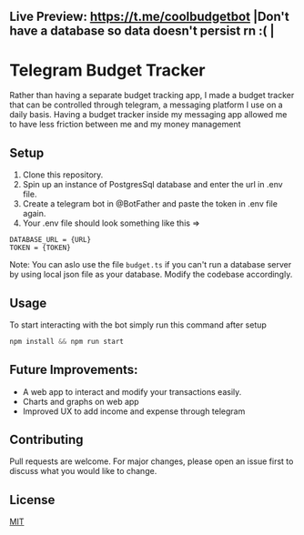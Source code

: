 ## Live Preview: https://t.me/coolbudgetbot |Don't have a database so data doesn't persist rn :( |

# Telegram Budget Tracker
Rather than having a separate budget tracking app, I made a budget tracker that can be controlled through telegram, a messaging platform I use on a daily basis.
Having a budget tracker inside my messaging app allowed me to have less friction between me and my money management

## Setup
1. Clone this repository.
2. Spin up an instance of PostgresSql database and enter the url in .env file.
3. Create a telegram bot in @BotFather and paste the token in .env file again.
4. Your .env file should look something like this =>
```
DATABASE_URL = {URL}
TOKEN = {TOKEN}
```
Note: You can aslo use the file `budget.ts` if you can't run a database server by using local json file as your database. Modify the codebase accordingly.

## Usage
To start interacting with the bot simply run this command after setup
```javascript
npm install && npm run start
```
## Future Improvements:
- A web app to interact and modify your transactions easily.
- Charts and graphs on web app
- Improved UX to add income and expense through telegram
  
## Contributing

Pull requests are welcome. For major changes, please open an issue first
to discuss what you would like to change.


## License

[MIT](https://choosealicense.com/licenses/mit/)
